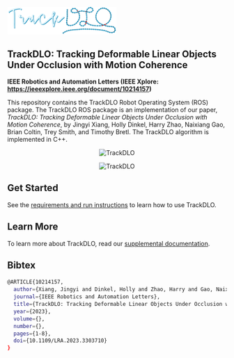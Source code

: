 <p align="left">
  <img src="images/trackdlo.png" width="250" title="TrackDLO">
</p>

## TrackDLO: Tracking Deformable Linear Objects Under Occlusion with Motion Coherence
**IEEE Robotics and Automation Letters (IEEE Xplore: https://ieeexplore.ieee.org/document/10214157)**

This repository contains the TrackDLO Robot Operating System (ROS) package. The TrackDLO ROS package is an implementation of our paper, *TrackDLO: Tracking Deformable Linear Objects Under Occlusion with Motion Coherence*, by Jingyi Xiang, Holly Dinkel, Harry Zhao, Naixiang Gao, Brian Coltin, Trey Smith, and Timothy Bretl. The TrackDLO algorithm is implemented in C++.

<p align="center">
  <img src="images/trackdlo1.gif" width="800" title="TrackDLO">
</p>
<p align="center">
  <img src="images/trackdlo2.gif" width="800" title="TrackDLO">
</p>

## Get Started

See the [requirements and run instructions](https://github.com/RMDLO/trackdlo/blob/master/docs/RUN.md) to learn how to use TrackDLO.

## Learn More

To learn more about TrackDLO, read our [supplemental documentation](https://github.com/RMDLO/trackdlo/blob/master/docs/LEARN_MORE.md).

## Bibtex

```bash
@ARTICLE{10214157,
  author={Xiang, Jingyi and Dinkel, Holly and Zhao, Harry and Gao, Naixiang and Coltin, Brian and Smith, Trey and Bretl, Timothy},
  journal={IEEE Robotics and Automation Letters}, 
  title={TrackDLO: Tracking Deformable Linear Objects Under Occlusion with Motion Coherence}, 
  year={2023},
  volume={},
  number={},
  pages={1-8},
  doi={10.1109/LRA.2023.3303710}
}
```